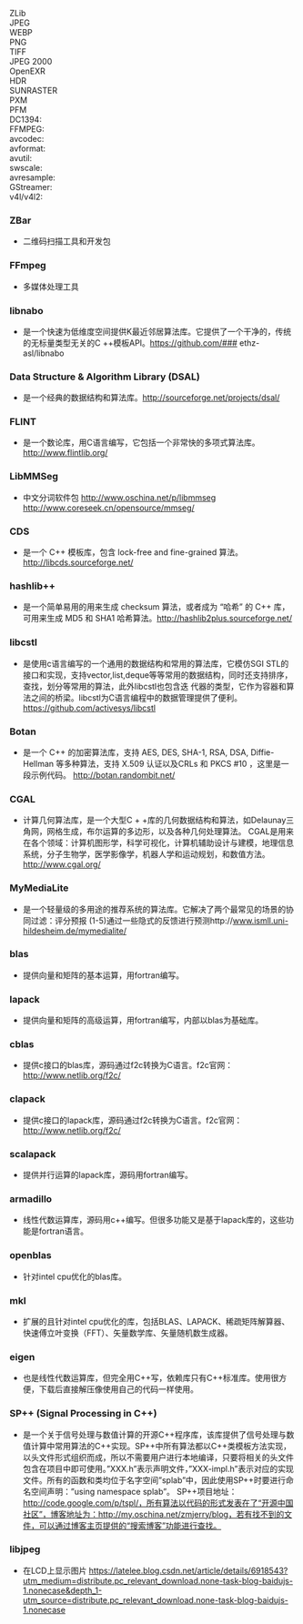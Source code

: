  
ZLib  
JPEG  
WEBP  
PNG  
TIFF  
JPEG 2000  
OpenEXR  
HDR  
SUNRASTER  
PXM  
PFM  
DC1394:                 
FFMPEG:               
avcodec:                   
avformat:            
avutil:                 
swscale:                 
avresample:           
GStreamer:       
v4l/v4l2:          



### ZBar  
* 二维码扫描工具和开发包
### FFmpeg  
* 多媒体处理工具

### libnabo 
* 是一个快速为低维度空间提供K最近邻居算法库。它提供了一个干净的，传统的无标量类型无关的C ++模板API。https://github.com/### ethz-asl/libnabo

### Data Structure & Algorithm Library (DSAL) 
* 是一个经典的数据结构和算法库。http://sourceforge.net/projects/dsal/

### FLINT 
* 是一个数论库，用C语言编写，它包括一个非常快的多项式算法库。http://www.flintlib.org/

### LibMMSeg 
* 中文分词软件包 http://www.oschina.net/p/libmmseg  http://www.coreseek.cn/opensource/mmseg/

### CDS
* 是一个 C++ 模板库，包含 lock-free and fine-grained 算法。http://libcds.sourceforge.net/

### hashlib++ 
* 是一个简单易用的用来生成 checksum 算法，或者成为 “哈希” 的 C++ 库，可用来生成 MD5 和 SHA1 哈希算法。http://hashlib2plus.sourceforge.net/

### libcstl
* 是使用c语言编写的一个通用的数据结构和常用的算法库，它模仿SGI STL的接口和实现，支持vector,list,deque等等常用的数据结构，同时还支持排序，查找，划分等常用的算法，此外libcstl也包含迭 代器的类型，它作为容器和算法之间的桥梁。libcstl为C语言编程中的数据管理提供了便利。https://github.com/activesys/libcstl

### Botan 
* 是一个 C++ 的加密算法库，支持 AES, DES, SHA-1, RSA, DSA, Diffie-Hellman 等多种算法，支持 X.509 认证以及CRLs 和 PKCS #10 ，这里是一段示例代码。 http://botan.randombit.net/

### CGAL  
* 计算几何算法库，是一个大型C + +库的几何数据结构和算法，如Delaunay三角网，网格生成，布尔运算的多边形，以及各种几何处理算法。 CGAL是用来在各个领域：计算机图形学，科学可视化，计算机辅助设计与建模，地理信息系统，分子生物学，医学影像学，机器人学和运动规划，和数值方法。http://www.cgal.org/

### MyMediaLite  
* 是一个轻量级的多用途的推荐系统的算法库。它解决了两个最常见的场景的协同过滤：评分预报 (1-5)通过一些隐式的反馈进行预测http://www.ismll.uni-hildesheim.de/mymedialite/

### blas  
* 提供向量和矩阵的基本运算，用fortran编写。

### lapack  
* 提供向量和矩阵的高级运算，用fortran编写，内部以blas为基础库。

### cblas  
* 提供c接口的blas库，源码通过f2c转换为C语言。f2c官网：http://www.netlib.org/f2c/

### clapack  
* 提供c接口的lapack库，源码通过f2c转换为C语言。f2c官网：http://www.netlib.org/f2c/

### scalapack  
* 提供并行运算的lapack库，源码用fortran编写。

### armadillo  
* 线性代数运算库，源码用c++编写。但很多功能又是基于lapack库的，这些功能是fortran语言。

### openblas  
* 针对intel cpu优化的blas库。

### mkl  
* 扩展的且针对intel cpu优化的库，包括BLAS、LAPACK、稀疏矩阵解算器、快速傅立叶变换（FFT）、矢量数学库、矢量随机数生成器。

### eigen  
* 也是线性代数运算库，但完全用C++写，依赖库只有C++标准库。使用很方便，下载后直接解压像使用自己的代码一样使用。


### SP++ (Signal Processing in C++)  
* 是一个关于信号处理与数值计算的开源C++程序库，该库提供了信号处理与数值计算中常用算法的C++实现。SP++中所有算法都以C++类模板方法实现，以头文件形式组织而成，所以不需要用户进行本地编译，只要将相关的头文件包含在项目中即可使用。”XXX.h”表示声明文件，”XXX-impl.h”表示对应的实现文件。所有的函数和类均位于名字空间”splab”中，因此使用SP++时要进行命名空间声明：”using namespace splab”。
SP++项目地址：http://code.google.com/p/tspl/，所有算法以代码的形式发表在了“开源中国社区”，博客地址为：http://my.oschina.net/zmjerry/blog，若有找不到的文件，可以通过博客主页提供的“搜索博客”功能进行查找。

### libjpeg  
* 在LCD上显示图片 https://latelee.blog.csdn.net/article/details/6918543?utm_medium=distribute.pc_relevant_download.none-task-blog-baidujs-1.nonecase&depth_1-utm_source=distribute.pc_relevant_download.none-task-blog-baidujs-1.nonecase
